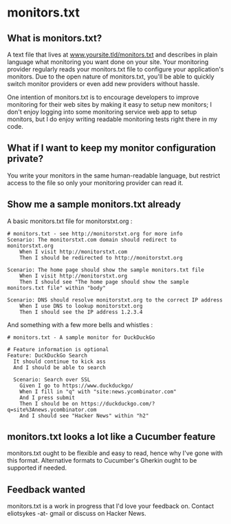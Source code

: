 # monitors.txt

## What is monitors.txt?
A text file that lives at www.yoursite.tld/monitors.txt and describes in plain language what monitoring you want done on your site.
Your monitoring provider regularly reads your monitors.txt file to configure your application's monitors. Due to the open nature of monitors.txt,
you'll be able to quickly switch monitor providers or even add new providers without hassle.

One intention of monitors.txt is to encourage developers to improve monitoring for their web sites by making it easy to setup new monitors;
I don't enjoy logging into some monitoring service web app to setup monitors, but I do enjoy writing readable monitoring tests right there in my code.

## What if I want to keep my monitor configuration private?
You write your monitors in the same human-readable language, but restrict access to the file so only your monitoring provider can read it.

## Show me a sample monitors.txt already

A basic monitors.txt file for monitorstxt.org :

	# monitors.txt - see http://monitorstxt.org for more info
	Scenario: The monitorstxt.com domain should redirect to monitorstxt.org
		When I visit http://monitorstxt.com
		Then I should be redirected to http://monitorstxt.org

	Scenario: The home page should show the sample monitors.txt file
		When I visit http://monitorstxt.org
		Then I should see "The home page should show the sample monitors.txt file" within "body"

	Scenario: DNS should resolve monitorstxt.org to the correct IP address
		When I use DNS to lookup monitorstxt.org
		Then I should see the IP address 1.2.3.4
		
And something with a few more bells and whistles :

	# monitors.txt - A sample monitor for DuckDuckGo
	
	# Feature information is optional
	Feature: DuckDuckGo Search
	  It should continue to kick ass
	  And I should be able to search

	  Scenario: Search over SSL
	    Given I go to https://www.duckduckgo/
	    When I fill in "q" with "site:news.ycombinator.com"
	    And I press submit
		Then I should be on https://duckduckgo.com/?q=site%3Anews.ycombinator.com   
		And I should see "Hacker News" within "h2"

## monitors.txt looks a lot like a Cucumber feature
monitors.txt ought to be flexible and easy to read, hence why I've gone with this format. Alternative formats to Cucumber's Gherkin ought to be supported if needed.

## Feedback wanted
monitors.txt is a work in progress that I'd love your feedback on. Contact eliotsykes -at- gmail or discuss on Hacker News.
